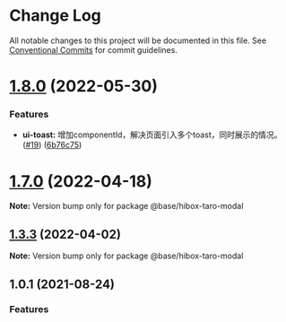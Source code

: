 # Change Log

All notable changes to this project will be documented in this file.
See [Conventional Commits](https://conventionalcommits.org) for commit guidelines.

# [1.8.0](https://coding.jd.com/fe_lib/fe_base_ui/compare/v1.7.8...v1.8.0) (2022-05-30)


### Features

* **ui-toast:** 增加componentId，解决页面引入多个toast，同时展示的情况。 ([#19](https://coding.jd.com/fe_lib/fe_base_ui/issues/19)) ([6b76c75](https://coding.jd.com/fe_lib/fe_base_ui/commits/6b76c75b3e6f44667bcfbbe84916497967876b18))





# [1.7.0](https://coding.jd.com/fe_lib/fe_base_ui/compare/v1.6.1...v1.7.0) (2022-04-18)

**Note:** Version bump only for package @base/hibox-taro-modal





## [1.3.3](https://coding.jd.com/fe_lib/fe_base_ui/compare/v1.3.2...v1.3.3) (2022-04-02)

**Note:** Version bump only for package @base/hibox-taro-modal





## 1.0.1 (2021-08-24)


### Features

